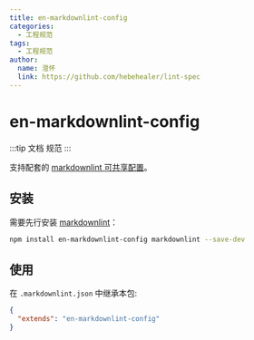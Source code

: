 ```yaml
---
title: en-markdownlint-config
categories:
  - 工程规范
tags:
  - 工程规范
author:
  name: 澄怀
  link: https://github.com/hebehealer/lint-spec
---
```


# en-markdownlint-config

:::tip
 文档 规范
:::

支持配套的 [markdownlint 可共享配置](https://www.npmjs.com/package/markdownlint#optionsconfig)。

## 安装

需要先行安装 [markdownlint](https://www.npmjs.com/package/markdownlint)：

```bash
npm install en-markdownlint-config markdownlint --save-dev
```

## 使用

在 `.markdownlint.json` 中继承本包:

```json
{
  "extends": "en-markdownlint-config"
}
```

